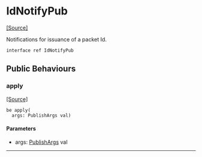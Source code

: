 # IdNotifyPub
<span class="source-link">[[Source]](src/mqtt-idIssuer/idIssuer.md#L-0-13)</span>

Notifications for issuance of a packet Id.


```pony
interface ref IdNotifyPub
```

## Public Behaviours

### apply
<span class="source-link">[[Source]](src/mqtt-idIssuer/idIssuer.md#L-0-17)</span>


```pony
be apply(
  args: PublishArgs val)
```
#### Parameters

*   args: [PublishArgs](mqtt-primitives-PublishArgs.md) val

---


